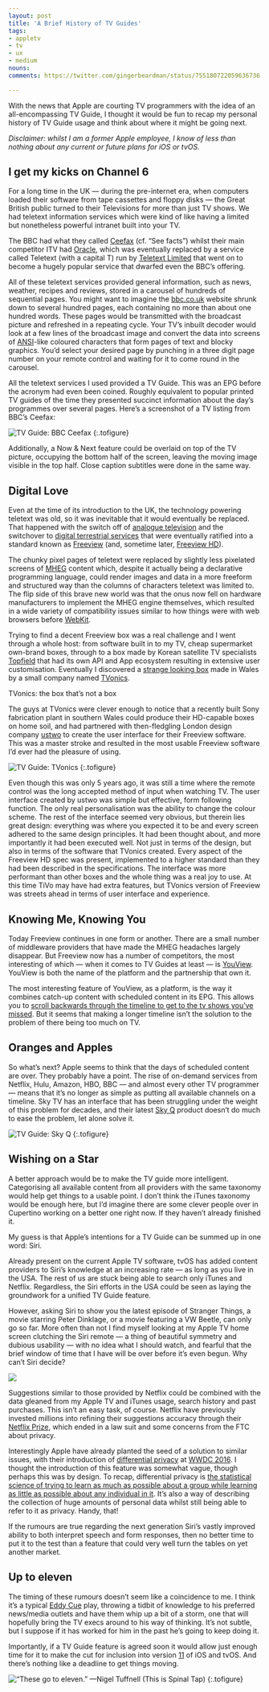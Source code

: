 ```yaml
---
layout: post
title: 'A Brief History of TV Guides'
tags:
- appletv
- tv
- ux
- medium
nouns:
comments: https://twitter.com/gingerbeardman/status/755180722059636736

---
```


With the news that Apple are courting TV programmers with the idea of an all-encompassing TV Guide, I thought it would be fun to recap my personal history of TV Guide usage and think about where it might be going next.

_Disclaimer: whilst I am a former Apple employee, I know of less than nothing about any current or future plans for iOS or tvOS._

I get my kicks on Channel 6
---------------------------

For a long time in the UK — during the pre-internet era, when computers loaded their software from tape cassettes and floppy disks — the Great British public turned to their Televisions for more than just TV shows. We had teletext information services which were kind of like having a limited but nonetheless powerful intranet built into your TV.

The BBC had what they called [Ceefax](https://en.wikipedia.org/wiki/Ceefax) (cf. “See facts”) whilst their main competitor ITV had [Oracle](https://en.wikipedia.org/wiki/ORACLE_(teletext)), which was eventually replaced by a service called Teletext (with a capital T) run by [Teletext Limited](https://en.wikipedia.org/wiki/Teletext_Ltd.) that went on to become a hugely popular service that dwarfed even the BBC’s offering.

All of these teletext services provided general information, such as news, weather, recipes and reviews, stored in a carousel of hundreds of sequential pages. You might want to imagine the [bbc.co.uk](www.bbc.co.uk) website shrunk down to several hundred pages, each containing no more than about one hundred words. These pages would be transmitted with the broadcast picture and refreshed in a repeating cycle. Your TV’s inbuilt decoder would look at a few lines of the broadcast image and convert the data into screens of [ANSI](https://en.wikipedia.org/wiki/ANSI_escape_code)\-like coloured characters that form pages of text and blocky graphics. You’d select your desired page by punching in a three digit page number on your remote control and waiting for it to come round in the carousel.

All the teletext services I used provided a TV Guide. This was an EPG before the acronym had even been coined. Roughly equivalent to popular printed TV guides of the time they presented succinct information about the day’s programmes over several pages. Here’s a screenshot of a TV listing from BBC’s Ceefax:

![](https://miro.medium.com/max/1008/1*WSph9kUyJtT2L_onAyGAXA.png "TV Guide: BBC Ceefax")
{:.tofigure}

Additionally, a Now & Next feature could be overlaid on top of the TV picture, occupying the bottom half of the screen, leaving the moving image visible in the top half. Close caption subtitles were done in the same way.

Digital Love
------------

Even at the time of its introduction to the UK, the technology powering teletext was old, so it was inevitable that it would eventually be replaced. That happened with the switch off of [analogue television](https://en.wikipedia.org/wiki/Analogue_television_in_the_United_Kingdom) and the switchover to [digital terrestrial services](https://en.wikipedia.org/wiki/Digital_television) that were eventually ratified into a standard known as [Freeview](https://en.wikipedia.org/wiki/Freeview_(UK)) (and, sometime later, [Freeview HD](https://en.wikipedia.org/wiki/Freeview_(UK)#Freeview_HD)).

The chunky pixel pages of teletext were replaced by slightly less pixelated screens of [MHEG](https://en.wikipedia.org/wiki/MHEG-5) content which, despite it actually being a declarative programming language, could render images and data in a more freeform and structured way than the columns of characters teletext was limited to. The flip side of this brave new world was that the onus now fell on hardware manufacturers to implement the MHEG engine themselves, which resulted in a wide variety of compatibility issues similar to how things were with web browsers before [WebKit](https://webkit.org).

Trying to find a decent Freeview box was a real challenge and I went through a whole host: from software built in to my TV, cheap supermarket own-brand boxes, through to a box made by Korean satellite TV specialists [Topfield](https://en.wikipedia.org/wiki/Topfield) that had its own API and App ecosystem resulting in extensive user customisation. Eventually I discovered a [strange looking box](https://www.youtube.com/watch?v=qenPqNwjazk) made in Wales by a small company named [TVonics](https://en.wikipedia.org/wiki/TVonics).

TVonics: the box that’s not a box

The guys at TVonics were clever enough to notice that a recently built Sony fabrication plant in southern Wales could produce their HD-capable boxes on home soil, and had partnered with then-fledgling London design company [ustwo](www.ustwo.com) to create the user interface for their Freeview software. This was a master stroke and resulted in the most usable Freeview software I’d ever had the pleasure of using.

![](https://miro.medium.com/max/1400/1*91Qy90glqxsJQoGFWC41CQ.jpeg "TV Guide: TVonics")
{:.tofigure}

Even though this was only 5 years ago, it was still a time where the remote control was the long accepted method of input when watching TV. The user interface created by ustwo was simple but effective, form following function. The only real personalisation was the ability to change the colour scheme. The rest of the interface seemed very obvious, but therein lies great design: everything was where you expected it to be and every screen adhered to the same design principles. It had been thought about, and more importantly it had been executed well. Not just in terms of the design, but also in terms of the software that TVonics created. Every aspect of the Freeview HD spec was present, implemented to a higher standard than they had been described in the specifications. The interface was more performant than other boxes and the whole thing was a real joy to use. At this time TiVo may have had extra features, but TVonics version of Freeview was streets ahead in terms of user interface and experience.

Knowing Me, Knowing You
-----------------------

Today Freeview continues in one form or another. There are a small number of middleware providers that have made the MHEG headaches largely disappear. But Freeview now has a number of competitors, the most interesting of which — when it comes to TV Guides at least — is [YouView](https://en.wikipedia.org/wiki/YouView). YouView is both the name of the platform and the partnership that own it.

The most interesting feature of YouView, as a platform, is the way it combines catch-up content with scheduled content in its EPG. This allows you to [scroll backwards through the timeline to get to the tv shows you’ve missed](http://www.youview.com/features/). But it seems that making a longer timeline isn’t the solution to the problem of there being too much on TV.

Oranges and Apples
------------------

So what’s next? Apple seems to think that the days of scheduled content are over. They probably have a point. The rise of on-demand services from Netflix, Hulu, Amazon, HBO, BBC — and almost every other TV programmer — means that it’s no longer as simple as putting all available channels on a timeline. Sky TV has an interface that has been struggling under the weight of this problem for decades, and their latest [Sky Q](http://www.sky.com/shop/tv/sky-q/overview/) product doesn’t do much to ease the problem, let alone solve it.

![](https://miro.medium.com/max/1400/1*2eklqpXtNnroW_oQ9AhZIA.jpeg "TV Guide: Sky Q")
{:.tofigure}

Wishing on a Star
-----------------

A better approach would be to make the TV guide more intelligent. Categorising all available content from all providers with the same taxonomy would help get things to a usable point. I don’t think the iTunes taxonomy would be enough here, but I’d imagine there are some clever people over in Cupertino working on a better one right now. If they haven’t already finished it.

My guess is that Apple’s intentions for a TV Guide can be summed up in one word: Siri.

Already present on the current Apple TV software, tvOS has added content providers to Siri’s knowledge at an increasing rate — as long as you live in the USA. The rest of us are stuck being able to search only iTunes and Netflix. Regardless, the Siri efforts in the USA could be seen as laying the groundwork for a unified TV Guide feature.

However, asking Siri to show you the latest episode of Stranger Things, a movie starring Peter Dinklage, or a movie featuring a VW Beetle, can only go so far. More often than not I find myself looking at my Apple TV home screen clutching the Siri remote — a thing of beautiful symmetry and dubious usability — with no idea what I should watch, and fearful that the brief window of time that I have will be over before it’s even begun. Why can’t Siri decide?

![](https://miro.medium.com/max/1400/1*1w4mMS-TuykT96eTqumcdQ.jpeg)

Suggestions similar to those provided by Netflix could be combined with the data gleaned from my Apple TV and iTunes usage, search history and past purchases. This isn’t an easy task, of course. Netflix have previously invested millions into refining their suggestions accuracy through their [Netflix Prize](https://en.wikipedia.org/wiki/Netflix_Prize), which ended in a law suit and some concerns from the FTC about privacy.

Interestingly Apple have already planted the seed of a solution to similar issues, with their introduction of [differential privacy](https://en.wikipedia.org/wiki/Differential_privacy) at [WWDC 2016](https://developer.apple.com/wwdc/). I thought the introduction of this feature was somewhat vague, though perhaps this was by design. To recap, differential privacy is [the statistical science of trying to learn as much as possible about a group while learning as little as possible about any individual in it](https://www.wired.com/2016/06/apples-differential-privacy-collecting-data/). It’s also a way of describing the collection of huge amounts of personal data whilst still being able to refer to it as privacy. Handy, that!

If the rumours are true regarding the next generation Siri’s vastly improved ability to both interpret speech and form responses, then no better time to put it to the test than a feature that could very well turn the tables on yet another market.

Up to eleven
------------

The timing of these rumours doesn’t seem like a coincidence to me. I think it’s a typical [Eddy Cue](https://en.wikipedia.org/wiki/Eddy_Cue) play, throwing a tidbit of knowledge to his preferred news/media outlets and have them whip up a bit of a storm, one that will hopefully bring the TV execs around to his way of thinking. It’s not subtle, but I suppose if it has worked for him in the past he’s going to keep doing it.

Importantly, if a TV Guide feature is agreed soon it would allow just enough time for it to make the cut for inclusion into version [11](https://en.wikipedia.org/wiki/Up_to_eleven) of iOS and tvOS. And there’s nothing like a deadline to get things moving.

![](https://miro.medium.com/max/1246/1*NMys6bsxcP3Eo-8vIFgndQ.jpeg "“These go to eleven.” —Nigel Tuffnell (This is Spinal Tap)")
{:.tofigure}
